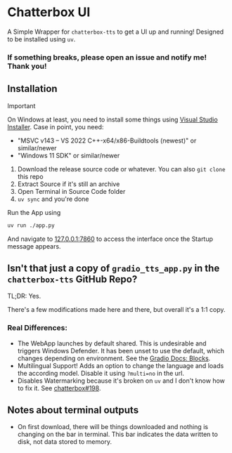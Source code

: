 # Chatterbox UI
A Simple Wrapper for `chatterbox-tts` to get a UI up and running! Designed to be installed using `uv`.

### If something breaks, please open an issue and notify me! Thank you!

## Installation

> [!IMPORTANT]
> On Windows at least, you need to install some things using [Visual Studio Installer](https://visualstudio.microsoft.com/visual-cpp-build-tools/).
> Case in point, you need:
> - "MSVC v143 – VS 2022 C++-x64/x86-Buildtools (newest)" or similar/newer
> - "Windows 11 SDK" or similar/newer

1. Download the release source code or whatever. You can also `git clone` this repo
2. Extract Source if it's still an archive
3. Open Terminal in Source Code folder
4. `uv sync` and you're done

Run the App using
```bash
uv run ./app.py
```
And navigate to [127.0.0.1:7860](http://127.0.0.1:7860) to access the interface once the Startup message appears.

## Isn't that just a copy of `gradio_tts_app.py` in the `chatterbox-tts` GitHub Repo?
TL;DR: Yes.

There's a few modifications made here and there, but overall it's a 1:1 copy.

### Real Differences:
- The WebApp launches by default shared. This is undesirable and triggers Windows Defender. It has been unset to use the default, which changes depending on environment. See the [Gradio Docs: Blocks](https://www.gradio.app/main/docs/gradio/blocks).
- Multilingual Support! Adds an option to change the language and loads the according model. Disable it using `?multi=no` in the url.
- Disables Watermarking because it's broken on `uv` and I don't know how to fix it. See [chatterbox#198](https://github.com/resemble-ai/chatterbox/issues/198).

## Notes about terminal outputs
- On first download, there will be things downloaded and nothing is changing on the bar in terminal. This bar indicates the data written to disk, not data stored to memory.
